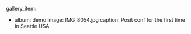 
 gallery_item:
  - album: demo
    image: IMG_8054.jpg
    caption: Posit conf for the first time in Seattle USA
